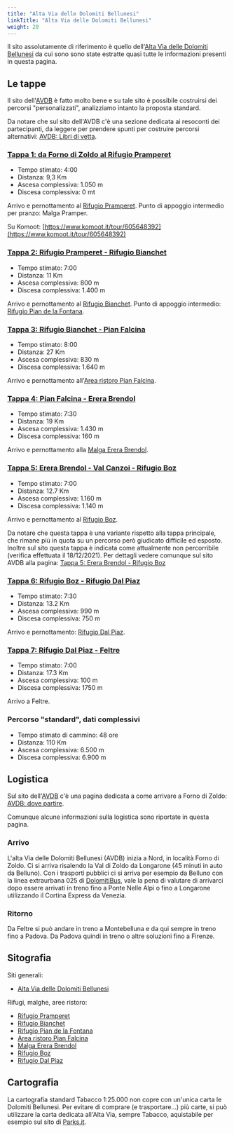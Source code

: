 ```yaml
---
title: "Alta Via delle Dolomiti Bellunesi"
linkTitle: "Alta Via delle Dolomiti Bellunesi"
weight: 20
---
```


Il sito assolutamente di riferimento è quello dell'[Alta Via delle Dolomiti Bellunesi] da cui sono sono state estratte quasi tutte le informazioni presenti in questa pagina.

## Le tappe

Il sito dell'[AVDB] è fatto molto bene e su tale sito è possibile costruirsi dei percorsi "personalizzati", analizziamo intanto la proposta standard.

Da notare che sul sito dell'AVDB c'è una sezione dedicata ai resoconti dei partecipanti, da leggere per prendere spunti per costruire percorsi alternativi: [AVDB: Libri di vetta].

### [Tappa 1: da Forno di Zoldo al Rifugio Pramperet]

- Tempo stimato: 4:00
- Distanza: 9,3 Km
- Ascesa complessiva: 1.050 m
- Discesa complessiva: 0 mt

Arrivo e pernottamento al [Rifugio Pramperet].
Punto di appoggio intermedio per pranzo: Malga Pramper.

Su Komoot: [https://www.komoot.it/tour/605648392](https://www.komoot.it/tour/605648392)

### [Tappa 2: Rifugio Pramperet - Rifugio Bianchet]

- Tempo stimato: 7:00
- Distanza: 11 Km
- Ascesa complessiva: 800 m
- Discesa complessiva: 1.400 m

Arrivo e pernottamento al [Rifugio Bianchet].
Punto di appoggio intermedio: [Rifugio Pian de la Fontana].

### [Tappa 3: Rifugio Bianchet - Pian Falcina]

- Tempo stimato: 8:00
- Distanza: 27 Km
- Ascesa complessiva: 830 m
- Discesa complessiva: 1.640 m

Arrivo e pernottamento all'[Area ristoro Pian Falcina].

### [Tappa 4: Pian Falcina - Erera Brendol]

- Tempo stimato: 7:30
- Distanza: 19 Km
- Ascesa complessiva: 1.430 m
- Discesa complessiva: 160 m

Arrivo e pernottamento alla [Malga Erera Brendol].

### [Tappa 5: Erera Brendol - Val Canzoi - Rifugio Boz]

- Tempo stimato: 7:00
- Distanza: 12.7 Km
- Ascesa complessiva: 1.160 m
- Discesa complessiva: 1.140 m

Arrivo e pernottamento al [Rifugio Boz].

Da notare che questa tappa è una variante rispetto alla tappa principale, che rimane più in quota su un percorso però giudicato difficile ed esposto. Inoltre sul sito questa tappa è indicata come attualmente non percorribile (verifica effettuata il 18/12/2021). Per dettagli vedere comunque sul sito AVDB alla pagina: [Tappa 5: Erera Brendol - Rifugio Boz]

### [Tappa 6: Rifugio Boz - Rifugio Dal Piaz]

- Tempo stimato: 7:30
- Distanza: 13.2 Km
- Ascesa complessiva: 990 m
- Discesa complessiva: 750 m

Arrivo e pernottamento: [Rifugio Dal Piaz].

### [Tappa 7: Rifugio Dal Piaz - Feltre]

- Tempo stimato: 7:00
- Distanza: 17.3 Km
- Ascesa complessiva: 100 m
- Discesa complessiva: 1750 m

Arrivo a Feltre.

### Percorso "standard", dati complessivi

- Tempo stimato di cammino: 48 ore
- Distanza: 110 Km
- Ascesa complessiva: 6.500 m
- Discesa complessiva: 6.900 m

## Logistica

Sul sito dell'[AVDB] c'è una pagina dedicata a come arrivare a Forno di Zoldo: [AVDB: dove partire].

Comunque alcune informazioni sulla logistica sono riportate in questa pagina.

### Arrivo

L'alta Via delle Dolomiti Bellunesi (AVDB) inizia a Nord, in località Forno di Zoldo. Ci si arriva risalendo la Val di Zoldo da Longarone (45 minuti in auto da Belluno). Con i trasporti pubblici ci si arriva per esempio da Belluno con la linea extraurbana 025 di [DolomitiBus], vale la pena di valutare di arrivarci dopo essere arrivati in treno fino a Ponte Nelle Alpi o fino a Longarone utilizzando il Cortina Express da Venezia.

### Ritorno

Da Feltre si può andare in treno a Montebelluna e da qui sempre in treno fino a Padova. Da Padova quindi in treno o altre soluzioni fino a Firenze.

## Sitografia

Siti generali:

- [Alta Via delle Dolomiti Bellunesi]

Rifugi, malghe, aree ristoro:

- [Rifugio Pramperet]
- [Rifugio Bianchet]
- [Rifugio Pian de la Fontana]
- [Area ristoro Pian Falcina]
- [Malga Erera Brendol]
- [Rifugio Boz]
- [Rifugio Dal Piaz]

## Cartografia

La cartografia standard Tabacco 1:25.000 non copre con un'unica carta le Dolomiti Bellunesi. Per evitare di comprare (e trasportare...) più carte, si può utilizzare la carta dedicata all'Alta Via, sempre Tabacco, aquistabile per esempio sul sito di [Parks.it](http://emporio.parks.it/product_info.php?products_id=2786).

[AVDB: dove partire]:http://altaviadolomitibellunesi.it/trasporti-dove-partire/

[Alta Via delle Dolomiti Bellunesi]:http://altaviadolomitibellunesi.it/
[AVDB]:http://altaviadolomitibellunesi.it/
[DolomitiBus]:https://dolomitibus.it/

[AVDB: Libri di vetta]:http://altaviadolomitibellunesi.it/libro-di-vetta/

[Rifugio Pramperet]:https://www.rifugiosommarivaalpramperet.it/
[Rifugio Bianchet]:https://www.facebook.com/Rifugio-Furio-Bianchet-2079042468982580
[Rifugio Pian de la Fontana]: http://www.piandefontana.it/
[Area ristoro Pian Falcina]:https://www.facebook.com/Coperativavalcismon
[Malga Erera Brendol]:https://www.facebook.com/pages/Erera-Brendol/1418709801702378/
[Rifugio Boz]:http://www.rifugioboz.it/
[Rifugio Dal Piaz]:https://www.rifugiodalpiaz.com/

[Tappa 1: da Forno di Zoldo al Rifugio Pramperet]:http://altaviadolomitibellunesi.it/stage/forno-di-zoldo-rif-pramperet/
[Tappa 2: Rifugio Pramperet - Rifugio Bianchet]:http://altaviadolomitibellunesi.it/stage/rif-pramperet-rif-bianchet/
[Tappa 3: Rifugio Bianchet - Pian Falcina]:http://altaviadolomitibellunesi.it/stage/rifugio-bianchet-pian-falcina/
[Tappa 4: Pian Falcina - Erera Brendol]:http://altaviadolomitibellunesi.it/stage/pian-falcina-erera-brendol/
[Tappa 5: Erera Brendol - Val Canzoi - Rifugio Boz]:http://altaviadolomitibellunesi.it/stage/erera-val-canzoi-boz/
[Tappa 5: Erera Brendol - Rifugio Boz]:http://altaviadolomitibellunesi.it/stage/erera-brendol-rifugio-boz/
[Tappa 6: Rifugio Boz - Rifugio Dal Piaz]:http://altaviadolomitibellunesi.it/stage/rifugio-boz-rifugio-dal-piaz/
[Tappa 7: Rifugio Dal Piaz - Feltre]:http://altaviadolomitibellunesi.it/stage/rifugio-dal-piaz-feltre/
